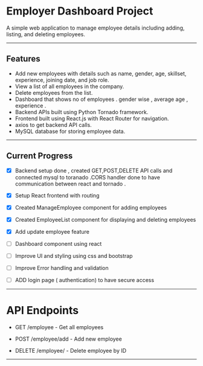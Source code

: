 # Employer Dashboard Project

A simple web application to manage employee details including adding, listing, and deleting employees.

---

## Features

- Add new employees with details such as name, gender, age, skillset, experience, joining date, and job role.
- View a list of all employees in the company.
- Delete employees from the list.
- Dashboard that shows no of employees . gender wise , average age , experience .
- Backend APIs built using Python Tornado framework.
- Frontend built using React.js with React Router for navigation.
- axios to get backend API calls.
- MySQL database for storing employee data.

----

## Current Progress

- [x] Backend setup done , created GET,POST,DELETE API calls and connected mysql to toranado .CORS handler done to have communication between react and tornado .
- [x] Setup React frontend with routing  
- [x] Created ManageEmployee component for adding employees  
- [x] Created EmployeeList component for displaying and deleting employees  
- [x] Add update employee feature
- [ ] Dashboard component using react 
- [ ] Improve UI and styling using css and bootstrap
- [ ] Improve Error handling and validation
- [ ] ADD login page ( authentication) to have secure access 



---
# API Endpoints
- GET /employee - Get all employees

- POST /employee/add - Add new employee

- DELETE /employee/<id> - Delete employee by ID

---
